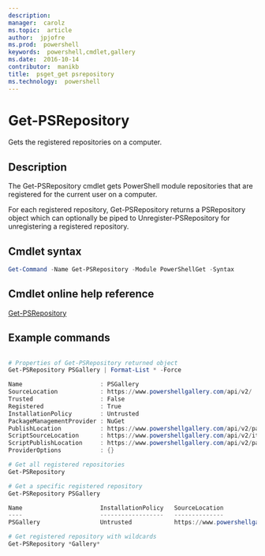 ```yaml
---
description:  
manager:  carolz
ms.topic:  article
author:  jpjofre
ms.prod:  powershell
keywords:  powershell,cmdlet,gallery
ms.date:  2016-10-14
contributor:  manikb
title:  psget_get psrepository
ms.technology:  powershell
---
```


# Get-PSRepository

Gets the registered repositories on a computer.

## Description

The Get-PSRepository cmdlet gets PowerShell module repositories that are registered for the current user on a computer.

For each registered repository, Get-PSRepository returns a PSRepository object which can optionally be piped to Unregister-PSRepository for unregistering a registered repository.

## Cmdlet syntax
```powershell
Get-Command -Name Get-PSRepository -Module PowerShellGet -Syntax
```

## Cmdlet online help reference

[Get-PSRepository](http://go.microsoft.com/fwlink/?LinkID=517127)

## Example commands

```powershell

# Properties of Get-PSRepository returned object
Get-PSRepository PSGallery | Format-List * -Force

Name                      : PSGallery
SourceLocation            : https://www.powershellgallery.com/api/v2/
Trusted                   : False
Registered                : True
InstallationPolicy        : Untrusted
PackageManagementProvider : NuGet
PublishLocation           : https://www.powershellgallery.com/api/v2/package/
ScriptSourceLocation      : https://www.powershellgallery.com/api/v2/items/psscript/
ScriptPublishLocation     : https://www.powershellgallery.com/api/v2/package/
ProviderOptions           : {}

# Get all registered repositories
Get-PSRepository

# Get a specific registered repository
Get-PSRepository PSGallery

Name                      InstallationPolicy   SourceLocation
----                      ------------------   --------------
PSGallery                 Untrusted            https://www.powershellgallery.com/api/v2/

# Get registered repository with wildcards
Get-PSRepository *Gallery*

```

